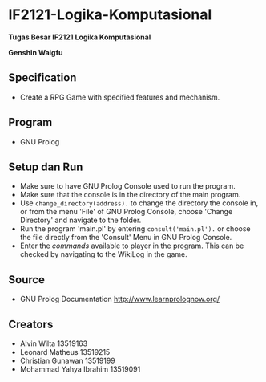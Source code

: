 # IF2121-Logika-Komputasional

**Tugas Besar IF2121 Logika Komputasional**

**Genshin Waigfu**

## Specification
* Create a RPG Game with specified features and mechanism. 

## Program
* GNU Prolog

## Setup dan Run
* Make sure to have GNU Prolog Console used to run the program.
* Make sure that the console is in the directory of the main program.
* Use `change_directory(address).` to change the directory the console in, or from the menu 'File' of GNU Prolog Console, choose 'Change Directory' and navigate to the folder.
* Run the program 'main.pl' by entering `consult('main.pl').` or choose the file directly from the 'Consult' Menu in GNU Prolog Console.
* Enter the *commands* available to player in the program. This can be checked by navigating to the WikiLog in the game.

## Source
* GNU Prolog Documentation
 http://www.learnprolognow.org/

## Creators
*  Alvin Wilta 13519163
* Leonard Matheus 13519215
* Christian Gunawan 13519199
* Mohammad Yahya Ibrahim 13519091
